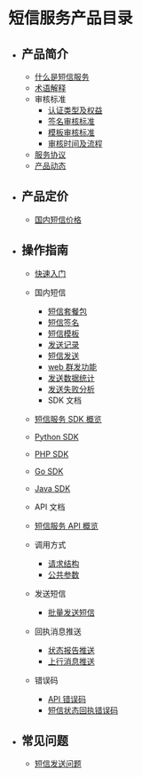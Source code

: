 # 短信服务产品目录

- ## 产品简介

  - [什么是短信服务](/docs/usms/introduction/2001)
  - [术语解释](/docs/usms/introduction/2003)
  - 审核标准
    - [认证类型及权益](/docs/usms/auth_type/2101)
    - [签名审核标准](/docs/usms/auth_type/2103)
    - [模板审核标准](/docs/usms/auth_type/2105)
    - [审核时间及流程](/docs/usms/auth_type/2107)
  - [服务协议](/docs/usms/introduction/service_level)
  - [产品动态](/docs/usms/introduction/2009)

- ## 产品定价

  - [国内短信价格](/docs/usms/price/3003)
  <!-- - [国际及港澳台短信价格](/docs/usms/price/3005) -->

- ## 操作指南

  - [快速入门](/docs/usms/guide/5001)
  - 国内短信
    - [短信套餐包](/docs/usms/guide/5003/301)
    - [短信签名](/docs/usms/guide/5003/303)
    - [短信模板](/docs/usms/guide/5003/305)
    - [发送记录](/docs/usms/guide/5003/307)
    - [短信发送](/docs/usms/guide/5003/309)
    - [web 群发功能](/docs/usms/guide/5003/311)
    - [发送数据统计](/docs/usms/guide/5003/313)
    - [发送失败分析](/docs/usms/guide/5003/315)
    - SDK 文档
  - [短信服务 SDK 概览](/docs/usms/sdk_docs/7001)
  - [Python SDK](/docs/usms/sdk_docs/7003)
  - [PHP SDK](/docs/usms/sdk_docs/7005)
  - [Go SDK](/docs/usms/sdk_docs/7007)
  - [Java SDK](/docs/usms/sdk_docs/7009)
  - API 文档


  - [短信服务 API 概览](/docs/usms/api_docs/9001)
  - 调用方式
    - [请求结构](/docs/usms/api_docs/req_construct#请求结构)
    - [公共参数](/docs/usms/api_docs/req_construct#调用参数)
  - 发送短信
    - [批量发送短信](/docs/usms/api_docs/send_message/send_batch_usms_message#批量发送短信)
  - 回执消息推送
    - [状态报告推送](/docs/usms/api_docs/ret_message#状态报告推送)
    - [上行消息推送](/docs/usms/api_docs/ret_message#上行消息推送)
  - 错误码
    - [API 错误码](/docs/usms/api_docs/error_code/error_code)
    - [短信状态回执错误码](/docs/usms/api_docs/error_code/receipt_code)

- ## 常见问题
  - [短信发送问题](/docs/usms/faq/1109)
